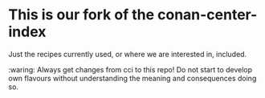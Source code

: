 # This is our fork of the conan-center-index

Just the recipes currently used, or where we are interested in, included.


:waring:
Always get changes from cci to this repo!
Do not start to develop own flavours without understanding the meaning and consequences doing so.
